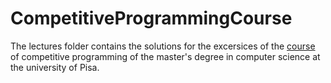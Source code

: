# CompetitiveProgrammingCourse
The lectures folder contains the solutions for the excersices of the [course](https://github.com/rossanoventurini/CompetitiveProgramming) of competitive programming of the master's degree in computer science at the university of Pisa.
